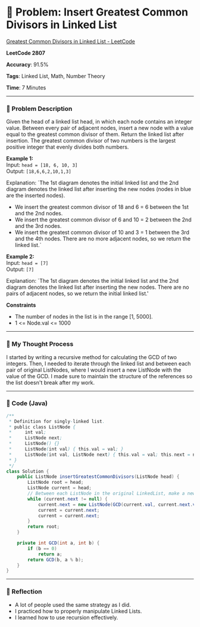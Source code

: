 # 🧮 Problem: Insert Greatest Common Divisors in Linked List

[Greatest Common Divisors in Linked List - LeetCode](https://leetcode.com/problems/insert-greatest-common-divisors-in-linked-list/)

**LeetCode 2807**

**Accuracy**: 91.5%

**Tags**: Linked List, Math, Number Theory

**Time**: 7 Minutes

---

### 🔗 Problem Description

Given the head of a linked list head, in which each node contains an integer value.
Between every pair of adjacent nodes, insert a new node with a value equal to the greatest common divisor of them.
Return the linked list after insertion.
The greatest common divisor of two numbers is the largest positive integer that evenly divides both numbers.

**Example 1:**  
Input: `head = [18, 6, 10, 3]`  
Output: `[18,6,6,2,10,1,3]`  

Explanation: `The 1st diagram denotes the initial linked list and the 2nd diagram denotes the linked list after inserting the new nodes (nodes in blue are the inserted nodes).
- We insert the greatest common divisor of 18 and 6 = 6 between the 1st and the 2nd nodes.
- We insert the greatest common divisor of 6 and 10 = 2 between the 2nd and the 3rd nodes.
- We insert the greatest common divisor of 10 and 3 = 1 between the 3rd and the 4th nodes.
There are no more adjacent nodes, so we return the linked list.`

**Example 2:**  
Input: `head = [7]`  
Output: `[7]`

Explanation: `The 1st diagram denotes the initial linked list and the 2nd diagram denotes the linked list after inserting the new nodes.
There are no pairs of adjacent nodes, so we return the initial linked list.'

**Constraints**
- The number of nodes in the list is in the range [1, 5000].
- 1 <= Node.val <= 1000

---

### 🧠 My Thought Process

I started by writing a recursive method for calculating the GCD of two integers. Then, I needed to iterate through the linked list and between each pair of original ListNodes, where I would insert a new ListNode with the value of the GCD. I made sure to maintain the structure of the references so the list doesn't break after my work.

---

### 🧪 Code (Java)

```java
/**
 * Definition for singly-linked list.
 * public class ListNode {
 *     int val;
 *     ListNode next;
 *     ListNode() {}
 *     ListNode(int val) { this.val = val; }
 *     ListNode(int val, ListNode next) { this.val = val; this.next = next; }
 * }
 */
class Solution {
    public ListNode insertGreatestCommonDivisors(ListNode head) {
        ListNode root = head;
        ListNode current = head;
        // Between each ListNode in the original LinkedList, make a new ListNode.
        while (current.next != null) {
            current.next = new ListNode(GCD(current.val, current.next.val), current.next);
            current = current.next;
            current = current.next;
        }
        return root;
    }

    private int GCD(int a, int b) {
        if (b == 0) 
            return a;
        return GCD(b, a % b);
    }  
}

```

--- 

### 🧠 Reflection
- A lot of people used the same strategy as I did.
- I practiced how to properly manipulate Linked Lists.
- I learned how to use recursion effectively.


